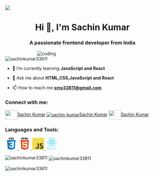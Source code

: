 <img src="image/Black and Blue Futuristic Technology Banner Landscape.png" align="center" >
<h1 align="center">Hi 👋, I'm Sachin Kumar</h1>
<h3 align="center">A passionate frontend developer from India</h3>

<img src="https://media2.giphy.com/media/qgQUggAC3Pfv687qPC/giphy.gif" align="right" alt="coding" width="400">

<p align="left"> <img src="https://komarev.com/ghpvc/?username=sachinkumar33811&label=Profile%20views&color=0e75b6&style=flat" alt="sachinkumar33811" /> </p>

- 🌱 I’m currently learning **JavaScript and React**

- 💬 Ask me about **HTML,CSS,JavaScript and React**

- 📫 How to reach me **sroy33811@gmail.com**

<h3 align="left">Connect with me:</h3>
<p align="left">
<a href="https://twitter.com/sachinroy271296" target="blank"><img src="https://static.dezeen.com/uploads/2023/07/x-logo-twitter-elon-musk_dezeen_2364_col_0.jpg" height="30" width="40" align="center" />Sachin Kumar</a>
<a href="https://linkedin.com/in/sachin-kumar" target="blank"><img  src="https://encrypted-tbn0.gstatic.com/images?q=tbn:ANd9GcQo8-OlK875lUaWGFYEgcGyKNHAn26wwHh01OC9Fo1KVA&s" alt="sachin-kumar" height="30" width="40" align="center" />Sachin Kumar</a>
<a href="https://instagram.com/sachin3722" target="blank"><img  src="https://encrypted-tbn0.gstatic.com/images?q=tbn:ANd9GcTmtH7vre3Xwn7NMMCtBeo7VkgJ9304lntaQhKytig&s" height="30" width="40" align="center" />Sachin Kumar</a>
</p>

<h3 align="left">Languages and Tools:</h3>
<p align="left"> <a href="https://www.w3schools.com/css/" target="_blank" rel="noreferrer"> <img src="https://raw.githubusercontent.com/devicons/devicon/master/icons/css3/css3-original-wordmark.svg" alt="css3" width="40" height="40"/> </a> <a href="https://www.w3.org/html/" target="_blank" rel="noreferrer"> <img src="https://raw.githubusercontent.com/devicons/devicon/master/icons/html5/html5-original-wordmark.svg" alt="html5" width="40" height="40"/> </a> <a href="https://developer.mozilla.org/en-US/docs/Web/JavaScript" target="_blank" rel="noreferrer"> <img src="https://raw.githubusercontent.com/devicons/devicon/master/icons/javascript/javascript-original.svg" alt="javascript" width="40" height="40"/> </a> <a href="https://reactjs.org/" target="_blank" rel="noreferrer"> <img src="https://raw.githubusercontent.com/devicons/devicon/master/icons/react/react-original-wordmark.svg" alt="react" width="40" height="40"/> </a> </p>

<p><img align="left" src="https://github-readme-stats.vercel.app/api/top-langs?username=sachinkumar33811&show_icons=true&locale=en&layout=compact" alt="sachinkumar33811" /></p>

<p>&nbsp;<img align="center" src="https://github-readme-stats.vercel.app/api?username=sachinkumar33811&show_icons=true&locale=en" alt="sachinkumar33811" /></p>

<p><img align="center" src="https://github-readme-streak-stats.herokuapp.com/?user=sachinkumar33811&" alt="sachinkumar33811" /></p>
